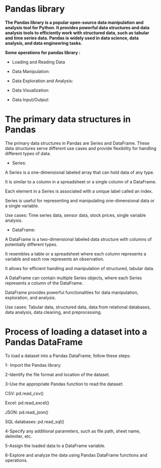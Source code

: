 # Pandas library

**The Pandas library is a popular open-source data manipulation and analysis tool for Python. It provides powerful data structures and data analysis tools
to efficiently work with structured data, such as tabular and time series data. Pandas is widely used in data science, data analysis, and data engineering tasks.**

**Some operations for pandas library :**



* Loading and Reading Data

* Data Manipulation:

* Data Exploration and Analysis:


* Data Visualization:

* Data Input/Output:


    
# The primary data structures in Pandas
    


The primary data structures in Pandas are Series and DataFrame. These data structures serve different use cases and provide flexibility for handling different
types of data.
* Series:

A Series is a one-dimensional labeled array that can hold data of any type.



It is similar to a column in a spreadsheet or a single column of a DataFrame.



Each element in a Series is associated with a unique label called an index.



Series is useful for representing and manipulating one-dimensional data or a single variable.



Use cases: Time series data, sensor data, stock prices, single variable analysis.



* DataFrame:

A DataFrame is a two-dimensional labeled data structure with columns of potentially different types.


It resembles a table or a spreadsheet where each column represents a variable and each row represents an observation.


It allows for efficient handling and manipulation of structured, tabular data.


A DataFrame can contain multiple Series objects, where each Series represents a column of the DataFrame.


DataFrame provides powerful functionalities for data manipulation, exploration, and analysis.


Use cases: Tabular data, structured data, data from relational databases, data analysis, data cleaning, and preprocessing.


#  Process of loading a dataset into a Pandas DataFrame


To load a dataset into a Pandas DataFrame, follow these steps:

1- Import the Pandas library.


2-Identify the file format and location of the dataset.


3-Use the appropriate Pandas function to read the dataset:


CSV: pd.read_csv()


Excel: pd.read_excel()


JSON: pd.read_json()


SQL databases: pd.read_sql()


4-Specify any additional parameters, such as file path, sheet name, delimiter, etc.


5-Assign the loaded data to a DataFrame variable.


6-Explore and analyze the data using Pandas DataFrame functions and operations.
